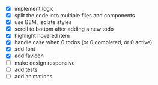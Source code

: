 - [x] implement logic
- [x] split the code into multiple files and components
- [x] use BEM, isolate styles
- [x] scroll to bottom after adding a new todo
- [x] highlight hovered item
- [x] handle case when 0 todos (or 0 completed, or 0 active)
- [x] add font
- [x] add favicon
- [ ] make design responsive
- [ ] add tests
- [ ] add animations
